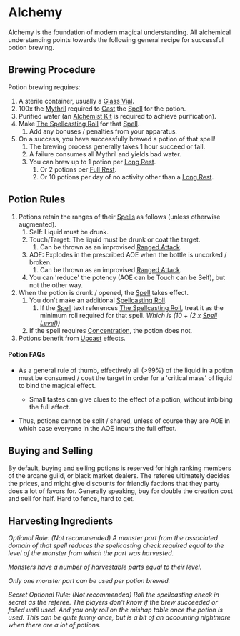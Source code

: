 # Alchemy

Alchemy is the foundation of modern magical understanding. All alchemical understanding points towards the following general recipe for successful potion brewing.
## Brewing Procedure
Potion brewing requires:
1. A sterile container, usually a [Glass Vial](../../Items/Individual%20Item%20Cards/Gear/10%20Coins/Glass%20Vial.md).
2. 100x the [Mythril](../Mythril.md) required to [Cast](../Spellcasting.md) the [Spell](../Spells.md) for the potion.
3. Purified water (an [Alchemist Kit](../../Items/Individual%20Item%20Cards/Gear/50%20Coins/Alchemist%20Kit.md) is required to achieve purification).
4. Make [The Spellcasting Roll](../Spellcasting.md#The%20Spellcasting%20Roll) for that [Spell](../Spells.md).
	1. Add any bonuses / penalties from your apparatus.
5. On a success, you have successfully brewed a potion of that spell!
	1. The brewing process generally takes 1 hour succeed or fail. 
	2. A failure consumes all Mythril and yields bad water.
	3. You can brew up to 1 potion per [Long Rest](../../Game%20Procedures/Resting.md#Long%20Rest).
		1. Or 2 potions per [Full Rest](../../Game%20Procedures/Resting.md#Full%20Rest).
		2. Or 10 potions per day of no activity other than a [Long Rest](../../Game%20Procedures/Resting.md#Long%20Rest).
## Potion Rules
1. Potions retain the ranges of their [Spells](../Spells.md) as follows (unless otherwise augmented). 
	1. Self: Liquid must be drunk.
	2. Touch/Target: The liquid must be drunk or coat the target.
		1. Can be thrown as an improvised [Ranged Attack](../../Game%20Procedures/Ranged%20Attack.md).
	3. AOE: Explodes in the prescribed AOE when the bottle is uncorked / broken.
		1. Can be thrown as an improvised [Ranged Attack](../../Game%20Procedures/Ranged%20Attack.md).
	4. You can 'reduce' the potency (AOE can be Touch can be Self), but not the other way.
2. When the potion is drunk / opened, the [Spell](../Spells.md) takes effect.
	1. You don't make an additional [Spellcasting Roll](../Spellcasting.md#The%20Spellcasting%20Roll).
		1. If the [Spell](../Spells.md) text references [The Spellcasting Roll](../Spellcasting.md#The%20Spellcasting%20Roll), treat it as the minimum roll required for that spell. *Which is (10 + (2 x [Spell Level](../Spell%20Level.md)))*
	2. If the spell requires [Concentration](../Concentration.md), the potion does not.
3. Potions benefit from [Upcast](../Spellcasting.md#Upcast) effects.

#### Potion FAQs
- As a general rule of thumb, effectively all (>99%) of the liquid in a potion must be consumed / coat the target in order for a 'critical mass' of liquid to bind the magical effect. 
	- Small tastes can give clues to the effect of a potion, without imbibing the full affect. 

- Thus, potions cannot be split / shared, unless of course they are AOE in which case everyone in the AOE incurs the full effect. 
## Buying and Selling
By default, buying and selling potions is reserved for high ranking members of the arcane guild, or black market dealers. The referee ultimately decides the prices, and might give discounts for friendly factions that they party does a lot of favors for. Generally speaking, buy for double the creation cost and sell for half. Hard to fence, hard to get.
## Harvesting Ingredients
*Optional Rule: (Not recommended)*
*A monster part from the associated domain of that spell reduces the spellcasting check required equal to the level of the monster from which the part was harvested.*

*Monsters have a number of harvestable parts equal to their level.*

*Only one monster part can be used per potion brewed.*

*Secret Optional Rule: (Not recommended)*
*Roll the spellcasting check in secret as the referee. The players don't know if the brew succeeded or failed until used. And you only roll on the mishap table once the potion is used. This can be quite funny once, but is a bit of an accounting nightmare when there are a lot of potions.*